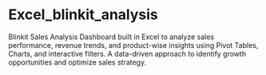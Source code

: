 # Excel_blinkit_analysis
Blinkit Sales Analysis Dashboard built in Excel to analyze sales performance, revenue trends, and product-wise insights using Pivot Tables, Charts, and interactive filters. A data-driven approach to identify growth opportunities and optimize sales strategy.

